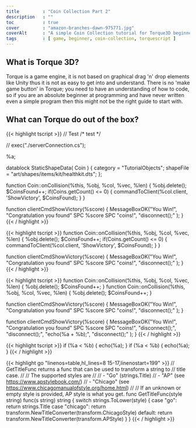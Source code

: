 ```yaml
---
title         : "Coin Collection Part 2"
description   : ""
toc           : true
cover         : "amazon-branches-dawn-975771.jpg"
coverAlt      : "A simple Coin Collection tutorial for Torque3D beginners."
tags          : [ game, beginner, coin-collection, torquescript ]
---
```


## What is Torque 3D?
Torque is a game engine, it is not based on graphical drag 'n' drop elements 
like Unity thus it is not as easy to get into and understand. There is no 'make 
game button' in Torque; you need to have an understanding of how to code, so 
if you are an absolute beginner at programming and have never written even a 
simple program then this might not be the right guide to start with.

## What can Torque do out of the box?

{{< highlight tscript >}}
// Test
/* test */

// exec("./serverConnection.cs");

%a;

datablock StaticShapeData( Coin )
{
   category = "TutorialObjects";
   shapeFile = "art/shapes/items/kit/healthkit.dts";
};

function Coin::onCollision(%this, %obj, %col, %vec, %len)
{
   %obj.delete();
   $CoinsFound++;
   if(Coins.getCount() <= 0)
   {
      commandToClient(%col.client, 'ShowVictory', $CoinsFound);
   }
}

function clientCmdShowVictory(%score)
{
   MessageBoxOK("You Win!",
      "Congratulation you found" SPC %score SPC "coins!",
      "disconnect();" );
}
{{< / highlight >}}

{{< highlight tscript >}}
function Coin::onCollision(%this, %obj, %col, %vec, %len)
{
   %obj.delete();
   $CoinsFound++;
   if(Coins.getCount() <= 0)
   {
      commandToClient(%col.client, 'ShowVictory', $CoinsFound);
   }
}

function clientCmdShowVictory(%score)
{
   MessageBoxOK("You Win!",
      "Congratulation you found" SPC %score SPC "coins!",
      "disconnect();" );
}
{{< / highlight >}}

{{< highlight tscript >}}
function Coin::onCollision(%this, %obj, %col, %vec, %len)
{
   %obj.delete();
   $CoinsFound++;
}
function Coin::onCollision(%this, %obj, %col, %vec, %len)
{
   %obj.delete();
   $CoinsFound++;
}

function clientCmdShowVictory(%score)
{
   MessageBoxOK("You Win!",
      "Congratulation you found" SPC %score SPC "coins!",
      "disconnect();" );
}

function clientCmdShowVictory(%score)
{
   MessageBoxOK("You Win!",
      "Congratulation you found" SPC %score SPC "coins!",
      "disconnect();",
       "disconnect();",
    "echo(%a + %b);",
     "disconnect();" );
}
{{< / highlight >}}

{{< highlight tscript >}}
if (%a < %b) {
  echo(%a);
}
if (%a < %b) {
  echo(%a);
}
{{< / highlight >}}

{{< highlight go "linenos=table,hl_lines=8 15-17,linenostart=199" >}}
// GetTitleFunc returns a func that can be used to transform a string to
// title case.
//
// The supported styles are
//
// - "Go" (strings.Title)
// - "AP" (see https://www.apstylebook.com/)
// - "Chicago" (see https://www.chicagomanualofstyle.org/home.html)
//
// If an unknown or empty style is provided, AP style is what you get.
func GetTitleFunc(style string) func(s string) string {
  switch strings.ToLower(style) {
  case "go":
    return strings.Title
  case "chicago":
    return transform.NewTitleConverter(transform.ChicagoStyle)
  default:
    return transform.NewTitleConverter(transform.APStyle)
  }
}
{{< / highlight >}}